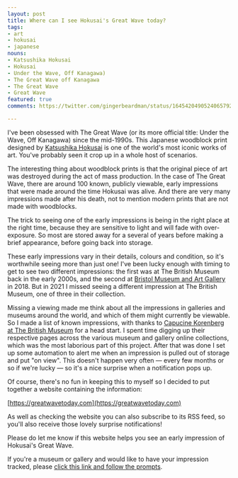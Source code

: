 ```yaml
---
layout: post
title: Where can I see Hokusai's Great Wave today?
tags:
- art
- hokusai
- japanese
nouns:
- Katsushika Hokusai
- Hokusai
- Under the Wave, Off Kanagawa)
- The Great Wave off Kanagawa
- The Great Wave
- Great Wave
featured: true
comments: https://twitter.com/gingerbeardman/status/1645420490524065792

---
```


I've been obsessed with The Great Wave (or its more official title: Under the Wave, Off Kanagawa) since the mid-1990s. This Japanese woodblock print designed by [Katsushika Hokusai](https://en.wikipedia.org/wiki/Hokusai) is one of the world's most iconic works of art. You've probably seen it crop up in a whole host of scenarios.

The interesting thing about woodblock prints is that the original piece of art was destroyed during the act of mass production. In the case of The Great Wave, there are around 100 known, publicly viewable, early impressions that were made around the time Hokusai was alive. And there are very many impressions made after his death, not to mention modern prints that are not made with woodblocks.

The trick to seeing one of the early impressions is being in the right place at the right time, because they are sensitive to light and will fade with over-exposure. So most are stored away for a several of years before making a brief appearance, before going back into storage.

These early impressions vary in their details, colours and condition, so it's worthwhile seeing more than just one! I've been lucky enough with timing to get to see two different impressions: the first was at The British Museum back in the early 2000s, and the second at [Bristol Museum and Art Gallery](https://www.bristolmuseums.org.uk/bristol-museum-and-art-gallery/whats-on/hokusai-hiroshige-japanese-prints/) in 2018. But in 2021 I missed seeing a different impression at The British Museum, one of three in their collection.

Missing a viewing made me think about all the impressions in galleries and museums around the world, and which of them might currently be viewable. So I made a list of known impressions, with thanks to [Capucine Korenberg at The British Museum](https://www.britishmuseum.org/sites/default/files/2022-03/korenberg_article-for_hokusai%20_edited_volume_final-2020_accessible.pdf) for a head start. I spent time digging up their respective pages across the various museum and gallery online collections, which was the most laborious part of this project. After that was done I set up some automation to alert me when an impression is pulled out of storage and put "on view". This doesn't happen very often — every few months or so if we're lucky — so it's a nice surprise when a notification pops up.

Of course, there's no fun in keeping this to myself so I decided to put together a website containing the information:

[https://greatwavetoday.com](https://greatwavetoday.com)

As well as checking the website you can also subscribe to its RSS feed, so you'll also receive those lovely surprise notifications!

Please do let me know if this website helps you see an early impression of Hokusai's Great Wave. 

If you're a museum or gallery and would like to have your impression tracked, please [click this link and follow the prompts](https://github.com/gingerbeardman/greatwavetoday/issues/new/choose).